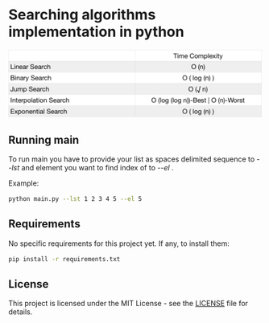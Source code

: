 # Searching algorithms implementation in python 

![alg_table](imgs/srch.png)

## Running main

To run main you have to provide your list as spaces delimited sequence to *--lst* and
element you want to find index of to *--el* .

Example: 

```bash
python main.py --lst 1 2 3 4 5 --el 5
```

## Requirements

No specific requirements for this project yet. If any, to install them:

```bash
pip install -r requirements.txt
```

## License

This project is licensed under the MIT License - see the [LICENSE](LICENSE) file for details.
